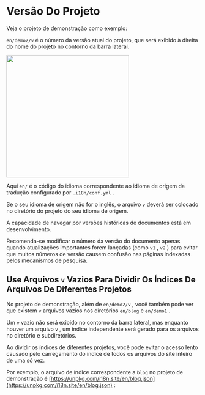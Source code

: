 # Versão Do Projeto

Veja o projeto de demonstração como exemplo:

`en/demo2/v` é o número da versão atual do projeto, que será exibido à direita do nome do projeto no contorno da barra lateral.

<img src="https://p.3ti.site/1721290486.avif" width="320px">

Aqui `en/` é o código do idioma correspondente ao idioma de origem da tradução configurado por `.i18n/conf.yml` .

Se o seu idioma de origem não for o inglês, o arquivo `v` deverá ser colocado no diretório do projeto do seu idioma de origem.

A capacidade de navegar por versões históricas de documentos está em desenvolvimento.

Recomenda-se modificar o número da versão do documento apenas quando atualizações importantes forem lançadas (como `v1` , `v2` ) para evitar que muitos números de versão causem confusão nas páginas indexadas pelos mecanismos de pesquisa.

## Use Arquivos `v` Vazios Para Dividir Os Índices De Arquivos De Diferentes Projetos

No projeto de demonstração, além de `en/demo2/v` , você também pode ver que existem `v` arquivos vazios nos diretórios `en/blog` e `en/demo1` .

Um `v` vazio não será exibido no contorno da barra lateral, mas enquanto houver um arquivo `v` , um índice independente será gerado para os arquivos no diretório e subdiretórios.

Ao dividir os índices de diferentes projetos, você pode evitar o acesso lento causado pelo carregamento do índice de todos os arquivos do site inteiro de uma só vez.

Por exemplo, o arquivo de índice correspondente a `blog` no projeto de demonstração é [https://unpkg.com/i18n.site/en/blog.json](https://unpkg.com/i18n.site/en/blog.json) :